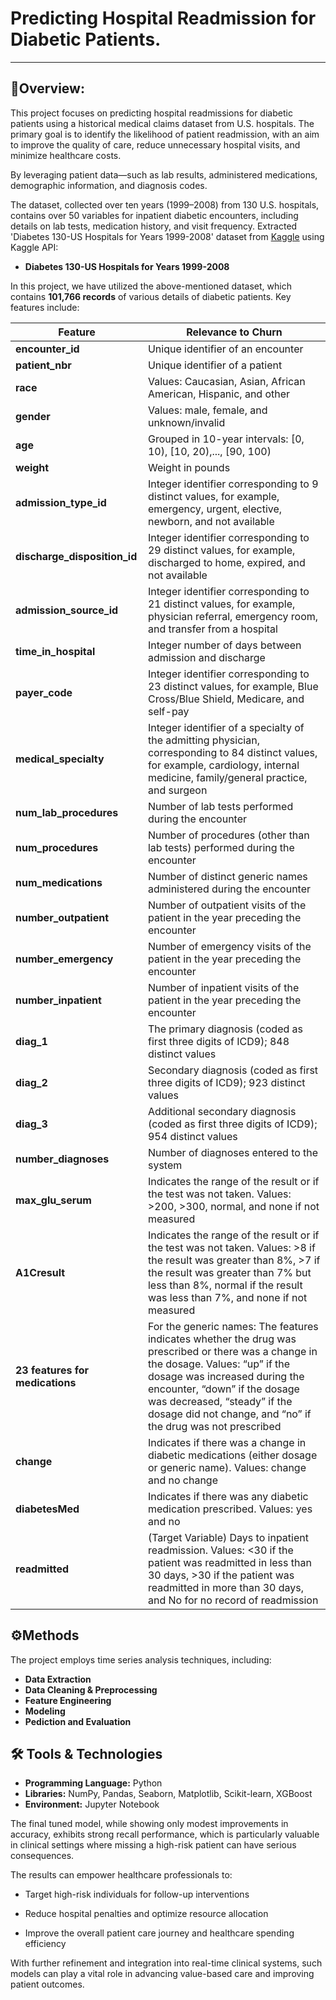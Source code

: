 # Predicting Hospital Readmission for Diabetic Patients.
---

## 🎯Overview:
This project focuses on predicting hospital readmissions for diabetic patients using a historical medical claims dataset from U.S. hospitals. The primary goal is to identify the likelihood of patient readmission, with an aim to improve the quality of care, reduce unnecessary hospital visits, and minimize healthcare costs.

By leveraging patient data—such as lab results, administered medications, demographic information, and diagnosis codes.

The dataset, collected over ten years (1999–2008) from 130 U.S. hospitals, contains over 50 variables for inpatient diabetic encounters, including details on lab tests, medication history, and visit frequency.
Extracted 'Diabetes 130-US Hospitals for Years 1999-2008' dataset from [Kaggle](https://www.kaggle.com/datasets/brandao/diabetes/data) using Kaggle API:

- __Diabetes 130-US Hospitals for Years 1999-2008__


In this project, we have utilized the above-mentioned dataset, which contains **101,766 records** of various details of diabetic patients. Key features include:

| Feature                         | Relevance to Churn                                                   |
|---------------------------------|----------------------------------------------------------------------|
| **encounter_id**                | Unique identifier of an encounter                                         |
| **patient_nbr**                 | Unique identifier of a patient                                           |
| **race**                        | Values: Caucasian, Asian, African American, Hispanic, and other                                                 |
| **gender**                      | Values: male, female, and unknown/invalid                             |
| **age**                         | Grouped in 10-year intervals: [0, 10), [10, 20),..., [90, 100)                                                  |
| **weight**                      | Weight in pounds                                         |
| **admission_type_id**           | Integer identifier corresponding to 9 distinct values, for example, emergency, urgent, elective, newborn, and not available                                                         |
| **discharge_disposition_id**    | Integer identifier corresponding to 29 distinct values, for example, discharged to home, expired, and not available                                                      | 
| **admission_source_id**         | Integer identifier corresponding to 21 distinct values, for example, physician referral, emergency room, and transfer from a hospital                                                      |
| **time_in_hospital**            | Integer number of days between admission and discharge                                                   |
| **payer_code**                  | Integer identifier corresponding to 23 distinct values, for example, Blue Cross/Blue Shield, Medicare, and self-pay                                                |
| **medical_specialty**           | Integer identifier of a specialty of the admitting physician, corresponding to 84 distinct values, for example, cardiology, internal medicine, family/general practice, and surgeon                                              |
| **num_lab_procedures**          | Number of lab tests performed during the encounter                                                        |
| **num_procedures**              | Number of procedures (other than lab tests) performed during the encounter                                                    |
| **num_medications**             | Number of distinct generic names administered during the encounter                                              |           
| **number_outpatient**           | Number of outpatient visits of the patient in the year preceding the encounter                                                     | 
| **number_emergency**            | Number of emergency visits of the patient in the year preceding the encounter                                                       |
| **number_inpatient**            | Number of inpatient visits of the patient in the year preceding the encounter           |
| **diag_1**                      | The primary diagnosis (coded as first three digits of ICD9); 848 distinct values                                              |           
| **diag_2**                      | Secondary diagnosis (coded as first three digits of ICD9); 923 distinct values                                                     | 
| **diag_3**                      | Additional secondary diagnosis (coded as first three digits of ICD9); 954 distinct values                                                       |
| **number_diagnoses**            | Number of diagnoses entered to the system           |
| **max_glu_serum**               | Indicates the range of the result or if the test was not taken. Values: >200, >300, normal, and none if not measured                                              |           
| **A1Cresult**                   | Indicates the range of the result or if the test was not taken. Values: >8 if the result was greater than 8%, >7 if the result was greater than 7% but less than 8%, normal if the result was less than 7%, and none if not measured                                                     | 
| **23 features for medications** | For the generic names: The features indicates whether the drug was prescribed or there was a change in the dosage. Values: “up” if the dosage was increased during the encounter, “down” if the dosage was decreased, “steady” if the dosage did not change, and “no” if the drug was not prescribed                                                       |
| **change**                      | Indicates if there was a change in diabetic medications (either dosage or generic name). Values: change and no change           |
| **diabetesMed**                 | Indicates if there was any diabetic medication prescribed. Values: yes and no                                              |           
| **readmitted**                  | (Target Variable) Days to inpatient readmission. Values: <30 if the patient was readmitted in less than 30 days, >30 if the patient was readmitted in more than 30 days, and No for no record of readmission                                                      | 


## ⚙️Methods
The project employs time series analysis techniques, including:

- __Data Extraction__
- __Data Cleaning & Preprocessing__
- __Feature Engineering__
- __Modeling__
- __Pediction and Evaluation__


  

## 🛠️ Tools & Technologies
- __Programming Language:__ Python
- __Libraries:__ NumPy, Pandas, Seaborn, Matplotlib, Scikit-learn, XGBoost
- __Environment:__ Jupyter Notebook

The final tuned model, while showing only modest improvements in accuracy, exhibits strong recall performance, which is particularly valuable in clinical settings where missing a high-risk patient can have serious consequences.

The results can empower healthcare professionals to:

- Target high-risk individuals for follow-up interventions

- Reduce hospital penalties and optimize resource allocation

- Improve the overall patient care journey and healthcare spending efficiency

With further refinement and integration into real-time clinical systems, such models can play a vital role in advancing value-based care and improving patient outcomes.

